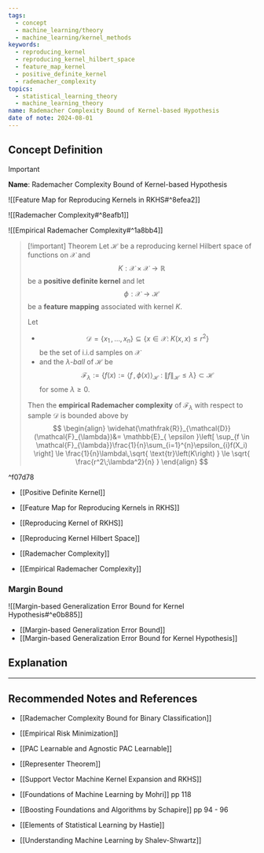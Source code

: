 ```yaml
---
tags:
  - concept
  - machine_learning/theory
  - machine_learning/kernel_methods
keywords:
  - reproducing_kernel
  - reproducing_kernel_hilbert_space
  - feature_map_kernel
  - positive_definite_kernel
  - rademacher_complexity
topics:
  - statistical_learning_theory
  - machine_learning_theory
name: Rademacher Complexity Bound of Kernel-based Hypothesis
date of note: 2024-08-01
---
```


## Concept Definition

>[!important]
>**Name**: Rademacher Complexity Bound of Kernel-based Hypothesis

![[Feature Map for Reproducing Kernels in RKHS#^8efea2]]

![[Rademacher Complexity#^8eafb1]]

![[Empirical Rademacher Complexity#^1a8bb4]]

>[!important] Theorem
>Let $\mathcal{H}$ be a reproducing kernel Hilbert space of functions on $\mathcal{X}$ and $$K: \mathcal{X} \times \mathcal{X} \to \mathbb{R}$$ be a **positive definite kernel** and let $$\phi: \mathcal{X} \to \mathcal{H}$$ be a **feature mapping** associated with kernel $K$.
>
>Let 
>-  $$\mathcal{D} = \left\{ x_{1} \,{,}\ldots{,}\, x_{n}\right\}  \subseteq \left\{ x\in \mathcal{X}:\; K(x, x) \le r^2 \right\} $$ be the set of i.i.d samples on $\mathcal{X}$
>- and the *$\lambda$-ball* of $\mathcal{H}$ be $$\mathcal{F}_{\lambda} := \left\{ f(x) := \left\langle  f\,,\,\phi(x) \right\rangle_{\mathcal{H}}\;:\; \lVert f \rVert_{\mathcal{H}} \le \lambda  \right\} \subset \mathcal{H}$$ for some $\lambda \ge 0.$
>  
>Then the **empirical Rademacher complexity** of $\mathcal{F}_{\lambda}$ with respect to sample $\mathcal{D}$ is bounded above by 
>$$
> \begin{align}
> \widehat{\mathfrak{R}}_{\mathcal{D}}(\mathcal{F}_{\lambda})&= \mathbb{E}_{ \epsilon }\left[ \sup_{f \in \mathcal{F}_{\lambda}}\frac{1}{n}\sum_{i=1}^{n}\epsilon_{i}f(X_i) \right] \le \frac{1}{n}\lambda\,\sqrt{ \text{tr}\left(K\right) } \le \sqrt{ \frac{r^2\;\lambda^2}{n} }
> \end{align}
>$$ 

^f07d78

- [[Positive Definite Kernel]]
- [[Feature Map for Reproducing Kernels in RKHS]]
- [[Reproducing Kernel of RKHS]]
- [[Reproducing Kernel Hilbert Space]]

- [[Rademacher Complexity]]
- [[Empirical Rademacher Complexity]]


### Margin Bound

![[Margin-based Generalization Error Bound for Kernel Hypothesis#^e0b885]]

- [[Margin-based Generalization Error Bound]]
- [[Margin-based Generalization Error Bound for Kernel Hypothesis]]

## Explanation





-----------
##  Recommended Notes and References


- [[Rademacher Complexity Bound for Binary Classification]]
- [[Empirical Risk Minimization]]
- [[PAC Learnable and Agnostic PAC Learnable]]

- [[Representer Theorem]]
- [[Support Vector Machine Kernel Expansion and RKHS]]


- [[Foundations of Machine Learning by Mohri]] pp 118
- [[Boosting Foundations and Algorithms by Schapire]] pp 94 - 96
- [[Elements of Statistical Learning by Hastie]]
- [[Understanding Machine Learning by Shalev-Shwartz]] 